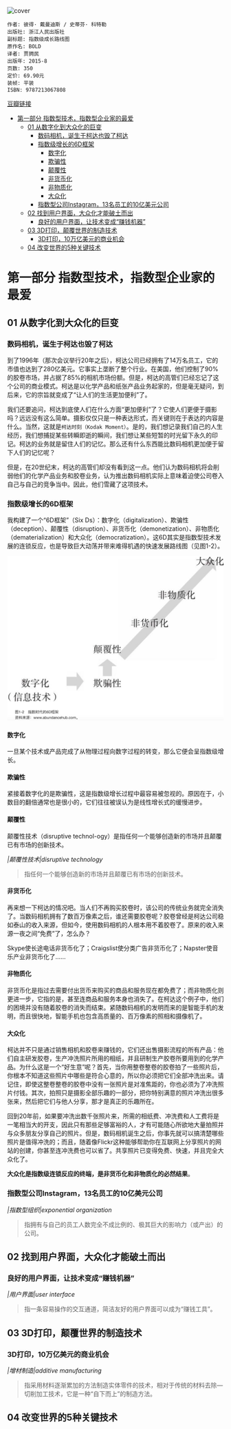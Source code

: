 ![cover](https://img9.doubanio.com/view/subject/s/public/s28270594.jpg)

    作者: 彼得· 戴曼迪斯 / 史蒂芬· 科特勒
    出版社: 浙江人民出版社
    副标题: 指数级成长路线图
    原作名: BOLD
    译者: 贾拥民
    出版年: 2015-8
    页数: 350
    定价: 69.90元
    装帧: 平装
    ISBN: 9787213067808

[豆瓣链接](https://book.douban.com/subject/26586799/)

- [第一部分 指数型技术，指数型企业家的最爱](#第一部分-指数型技术指数型企业家的最爱)
  - [01 从数字化到大众化的巨变](#01-从数字化到大众化的巨变)
    - [数码相机，诞生于柯达也毁了柯达](#数码相机诞生于柯达也毁了柯达)
    - [指数级增长的6D框架](#指数级增长的6d框架)
      - [数字化](#数字化)
      - [欺骗性](#欺骗性)
      - [颠覆性](#颠覆性)
      - [非货币化](#非货币化)
      - [非物质化](#非物质化)
      - [大众化](#大众化)
    - [指数型公司Instagram，13名员工的10亿美元公司](#指数型公司instagram13名员工的10亿美元公司)
  - [02 找到用户界面，大众化才能破土而出](#02-找到用户界面大众化才能破土而出)
    - [良好的用户界面，让技术变成“赚钱机器”](#良好的用户界面让技术变成赚钱机器)
  - [03 3D打印，颠覆世界的制造技术](#03-3d打印颠覆世界的制造技术)
    - [3D打印，10万亿美元的商业机会](#3d打印10万亿美元的商业机会)
  - [04 改变世界的5种关键技术](#04-改变世界的5种关键技术)

# 第一部分 指数型技术，指数型企业家的最爱
## 01 从数字化到大众化的巨变
### 数码相机，诞生于柯达也毁了柯达
到了1996年（那次会议举行20年之后），柯达公司已经拥有了14万名员工，它的市值也达到了280亿美元。它事实上垄断了整个行业。在美国，他们控制了90%的胶卷市场，并占据了85%的相机市场份额。但是，柯达的高管们已经忘记了这个公司的商业模式。柯达是以化学产品和纸张产品业务起家的，但是毫无疑问，到后来，它的宗旨就变成了“让人们的生活更加便利”了。

我们还要追问，柯达到底使人们在什么方面“更加便利”了？它使人们更便于摄影吗？远远没有这么简单。摄影仅仅只是一种表达形式，而关键则在于表达的内容是什么。当然，这就是`柯达时刻（Kodak Moment）`。是的，我们想记录我们自己的人生经历，我们想捕捉某些转瞬即逝的瞬间，我们想让某些短暂的时光留下永久的印记。柯达的业务就是留住人们的记忆。那么还有什么东西能比数码相机更加便于留下人们的记忆呢？

但是，在20世纪末，柯达的高管们却没有看到这一点。他们认为数码相机将会削弱他们的化学产品业务和胶卷业务，认为推出数码相机实际上意味着迫使公司卷入自己与自己的竞争当中。因此，他们雪藏了这项技术。

### 指数级增长的6D框架
我构建了一个“6D框架”（Six Ds）：数字化（digitalization）、欺骗性（deception）、颠覆性（disruption）、非货币化（demonetization）、非物质化（dematerialization）和大众化（democratization）。这6D其实是指数型技术发展的连锁反应，也是导致巨大动荡并带来难得机遇的快速发展路线图（见图1-2）。

![](BOLD1.png)

#### 数字化
一旦某个技术或产品完成了从物理过程向数字过程的转变，那么它便会呈指数级增长。

#### 欺骗性
紧接着数字化的是欺骗性，这是指数级增长过程中最容易被忽视的。原因在于，小数目的翻倍通常也是很小的，它们往往被误认为是线性增长式的缓慢进步。

#### 颠覆性
颠覆性技术（disruptive technol-ogy）是指任何一个能够创造新的市场并且颠覆已有市场的创新技术。

_|颠覆性技术|disruptive technology_

>指任何一个能够创造新的市场并且颠覆已有市场的创新技术。

#### 非货币化
再来想一下柯达的情况吧。当人们不再购买胶卷时，该公司的传统业务就完全消失了。当数码相机拥有了数百万像素之后，谁还需要胶卷呢？胶卷曾经是柯达公司稳如泰山的收入来源，但如今，使用数码相机的人根本用不着胶卷了。原来的收入来源一夜之间“免费”了，怎么办？

Skype使长途电话非货币化了；Craigslist使分类广告非货币化了；Napster使音乐产业非货币化了……

#### 非物质化
非货币化是指过去需要付出货币来购买的商品和服务现在都免费了；而非物质化则更进一步，它指的是，甚至连商品和服务本身也消失了。在柯达这个例子中，他们的困境并没有随着胶卷的消失而结束。紧随数码相机的发明而来的是智能手机的发明，而且很快地，智能手机也包含高质量的、百万像素的照相和摄像机了。

#### 大众化
柯达并不只是通过销售相机和胶卷来赚钱的，它们还出售摄影流程的所有产品：他们自主研发胶卷，生产冲洗照片所用的相纸，并且研制生产胶卷所要用到的化学产品。为什么这是一个“好生意”呢？首先，当你用整卷整卷的胶卷拍了一些照片后，你根本不知道这些照片中哪些是符合心意的，所以你必须把它们全部冲洗出来。请记住，即使这整卷整卷的胶卷中没有一张照片是对准焦距的，你也必须为了冲洗照片付钱。其次，拍照只是摄影全部乐趣的一部分，把你特别满意的照片冲洗出很多张来，然后把它们与他人分享，那才是真正的乐趣所在。

回到20年前，如果要冲洗出数千张照片来，所需的相纸费、冲洗费和人工费将是一笔相当大的开支，因此只有那些足够富裕的人，才有可能随心所欲地大量拍照并与众多朋友分享自己的照片。但是，数码相机诞生之后，你事先就可以搞清楚哪些照片是值得冲洗的；而且，随着像Flickr这种能够帮助你在互联网上分享照片的网站的创建，你甚至连冲洗费也可以省了。共享照片已变得免费、快速，并且完全大众化了。

**大众化是指数级连锁反应的终端，是非货币化和非物质化的必然结果**。

### 指数型公司Instagram，13名员工的10亿美元公司
_|指数型组织|exponential organization_

>指拥有与自己的员工人数完全不成比例的、极其巨大的影响力（或产出）的公司。

## 02 找到用户界面，大众化才能破土而出
### 良好的用户界面，让技术变成“赚钱机器”
_|用户界面|user interface_

>指一条容易操作的交互通道，简洁友好的用户界面可以成为“赚钱工具”。

## 03 3D打印，颠覆世界的制造技术
### 3D打印，10万亿美元的商业机会
_|增材制造|additive manufacturing_

>指采用材料逐渐累加的方法制造实体零件的技术，相对于传统的材料去除—切削加工技术，它是一种“自下而上”的制造方法。

## 04 改变世界的5种关键技术














































